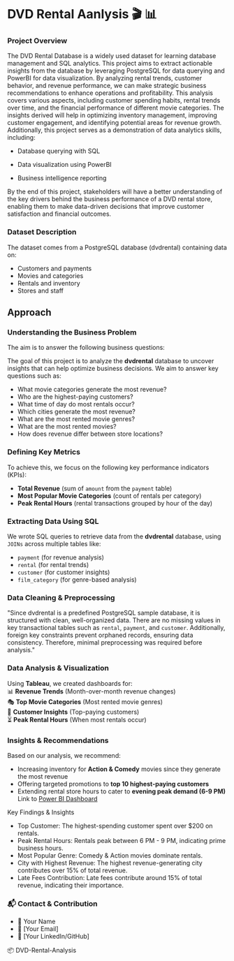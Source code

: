 # DVD Rental Aanlysis 🎬 📊

### Project Overview
The DVD Rental Database is a widely used dataset for learning database management and SQL analytics. This project aims to extract actionable insights from the database by leveraging PostgreSQL for data querying and PowerBI for data visualization. By analyzing rental trends, customer behavior, and revenue performance, we can make strategic business recommendations to enhance operations and profitability. This analysis covers various aspects, including customer spending habits, rental trends over time, and the financial performance of different movie categories. The insights derived will help in optimizing inventory management, improving customer engagement, and identifying potential areas for revenue growth. Additionally, this project serves as a demonstration of data analytics skills, including:

- Database querying with SQL

- Data visualization using PowerBI

- Business intelligence reporting

By the end of this project, stakeholders will have a better understanding of the key drivers behind the business performance of a DVD rental store, enabling them to make data-driven decisions that improve customer satisfaction and financial outcomes.

### Dataset Description 
The dataset comes from a PostgreSQL database (dvdrental) containing data on:

- Customers and payments
- Movies and categories
- Rentals and inventory
- Stores and staff

## Approach 

### Understanding the Business Problem
The aim is to answer the following business questions:

The goal of this project is to analyze the **dvdrental** database to uncover insights that can help optimize business decisions. We aim to answer key questions such as:  
- What movie categories generate the most revenue?  
- Who are the highest-paying customers?  
- What time of day do most rentals occur?
- Which cities generate the most revenue?
- What are the most rented movie genres?
- What are the most rented movies?
- How does revenue differ between store locations?

### Defining Key Metrics  
To achieve this, we focus on the following key performance indicators (KPIs):  
- **Total Revenue** (sum of `amount` from the `payment` table)  
- **Most Popular Movie Categories** (count of rentals per category)  
- **Peak Rental Hours** (rental transactions grouped by hour of the day)

### Extracting Data Using SQL  
We wrote SQL queries to retrieve data from the **dvdrental** database, using `JOINs` across multiple tables like:  
- `payment` (for revenue analysis)  
- `rental` (for rental trends)  
- `customer` (for customer insights)  
- `film_category` (for genre-based analysis)

### Data Cleaning & Preprocessing  
"Since dvdrental is a predefined PostgreSQL sample database, it is structured with clean, well-organized data. There are no missing values in key transactional tables such as `rental`, `payment`, and `customer`. Additionally, foreign key constraints prevent orphaned records, ensuring data consistency. Therefore, minimal preprocessing was required before analysis."

### Data Analysis & Visualization  
Using **Tableau**, we created dashboards for:  
📊 **Revenue Trends** (Month-over-month revenue changes)  
🎭 **Top Movie Categories** (Most rented movie genres)  
👤 **Customer Insights** (Top-paying customers)  
⏳ **Peak Rental Hours** (When most rentals occur) 


### Insights & Recommendations  
Based on our analysis, we recommend:  
- Increasing inventory for **Action & Comedy** movies since they generate the most revenue  
- Offering targeted promotions to **top 10 highest-paying customers**  
- Extending rental store hours to cater to **evening peak demand (6-9 PM)**  
Link  to [Power BI Dashboard](http://example)

Key Findings & Insights

- Top Customer: The highest-spending customer spent over $200 on rentals.
- Peak Rental Hours: Rentals peak between 6 PM - 9 PM, indicating prime business hours.
- Most Popular Genre: Comedy & Action movies dominate rentals.
- City with Highest Revenue: The highest revenue-generating city contributes over 15% of total revenue.
- Late Fees Contribution: Late fees contribute around 15% of total revenue, indicating their importance.

### 📬 Contact & Contribution
- 👤 Your Name
- 📧 [Your Email]
- 🔗 [Your LinkedIn/GitHub]

📦 DVD-Rental-Analysis
